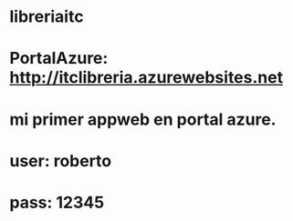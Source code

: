 # libreriaitc
# PortalAzure: http://itclibreria.azurewebsites.net
# mi primer appweb en portal azure.
# user: roberto
# pass: 12345﻿
